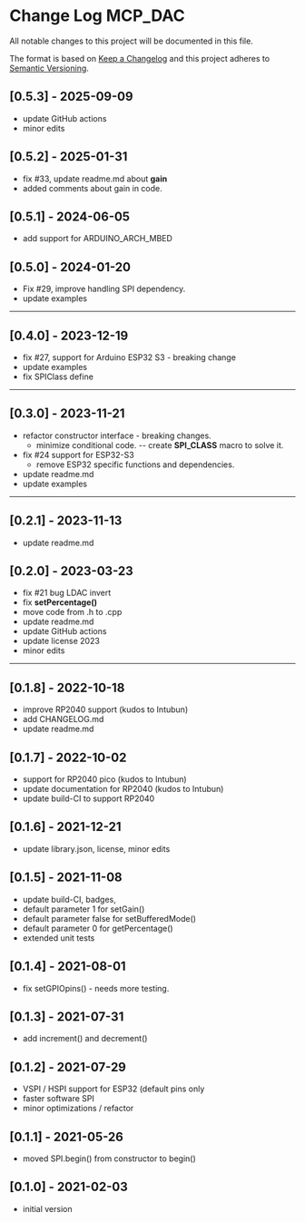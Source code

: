 # Change Log MCP_DAC

All notable changes to this project will be documented in this file.

The format is based on [Keep a Changelog](http://keepachangelog.com/)
and this project adheres to [Semantic Versioning](http://semver.org/).


## [0.5.3] - 2025-09-09
- update GitHub actions
- minor edits

## [0.5.2] - 2025-01-31
- fix #33, update readme.md about **gain**
- added comments about gain in code.

## [0.5.1] - 2024-06-05
- add support for ARDUINO_ARCH_MBED

## [0.5.0] - 2024-01-20
- Fix #29, improve handling SPI dependency.
- update examples

----

## [0.4.0] - 2023-12-19
- fix #27, support for Arduino ESP32 S3 - breaking change
- update examples
- fix SPIClass define

----

## [0.3.0] - 2023-11-21
- refactor constructor interface - breaking changes.
  - minimize conditional code.
  -- create __SPI_CLASS__ macro to solve it.
- fix #24 support for ESP32-S3
  - remove ESP32 specific functions and dependencies.
- update readme.md
- update examples

----

## [0.2.1] - 2023-11-13
- update readme.md

## [0.2.0] - 2023-03-23
- fix #21 bug LDAC invert
- fix **setPercentage()**
- move code from .h to .cpp
- update readme.md
- update GitHub actions
- update license 2023
- minor edits

----

## [0.1.8] - 2022-10-18
- improve RP2040 support (kudos to Intubun)
- add CHANGELOG.md
- update readme.md

## [0.1.7] - 2022-10-02
- support for RP2040 pico (kudos to Intubun)
- update documentation for RP2040 (kudos to Intubun)
- update build-CI to support RP2040

## [0.1.6] - 2021-12-21
- update library.json, license, minor edits

## [0.1.5] - 2021-11-08
- update build-CI, badges,
- default parameter 1 for setGain()
- default parameter false for setBufferedMode()
- default parameter 0 for getPercentage()
- extended unit tests

## [0.1.4] - 2021-08-01
- fix setGPIOpins() - needs more testing.

## [0.1.3] - 2021-07-31
- add increment() and decrement()

## [0.1.2] - 2021-07-29
- VSPI / HSPI support for ESP32 (default pins only
- faster software SPI
- minor optimizations / refactor

## [0.1.1] - 2021-05-26
- moved SPI.begin() from constructor to begin()

## [0.1.0] - 2021-02-03
- initial version


